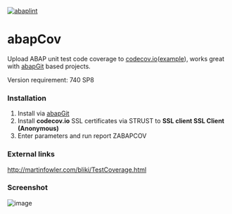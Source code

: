 [![abaplint](https://abaplint.org/badges/larshp/abapCov)](https://abaplint.org/project/larshp/abapCov)

# abapCov

Upload ABAP unit test code coverage to [codecov.io](https://codecov.io)([example](https://codecov.io/github/larshp/abapOpenChecks?branch=master)), works great with [abapGit](http://www.abapgit.org) based projects.

Version requirement: 740 SP8

### Installation
1. Install via [abapGit](http://www.abapgit.org)
2. Install **codecov.io** SSL certificates via STRUST to **SSL client SSL Client (Anonymous)**
3. Enter parameters and run report ZABAPCOV

### External links
http://martinfowler.com/bliki/TestCoverage.html

### Screenshot
![image](https://cloud.githubusercontent.com/assets/5888506/13547279/3e250ee8-e2cc-11e5-8781-98f6f2b0e955.png)
